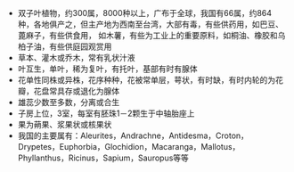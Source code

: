 * 双子叶植物，约300属，8000种以上，广布于全球，我国有66属，约864种，各地俱产之，但主产地为西南至台湾，大部有毒，有些供药用，如巴豆、蓖麻子，有些供食用， 如木薯，有些为工业上的重要原料，如桐油、橡胶和乌柏子油，有些供庭园观赏用
* 草本、灌木或乔木，常有乳状汁液
* 叶互生，单叶，稀为复叶，有托叶，基部有时有腺体
* 花单性同株或异株，花序种种，花被常单层，萼状，有时缺，有时内轮的为花瓣，花盘常具存或退化为腺体
* 雄蕊少数至多数，分离或合生
* 子房上位，3室，每室有胚珠1－2颗生于中轴胎座上
* 果为蒴果、浆果状或核果状
* 我国的主要属有：Aleurites，Andrachne，Antidesma，Croton，Drypetes，Euphorbia，Glochidion，Macaranga，Mallotus，Phyllanthus，Ricinus，Sapium，Sauropus等等